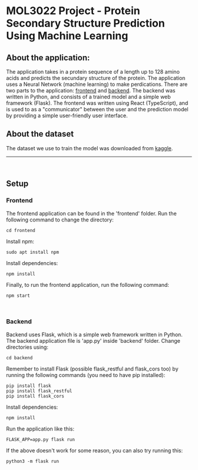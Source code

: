 # MOL3022 Project - Protein Secondary Structure Prediction Using Machine Learning

## About the application:

The application takes in a protein sequence of a length up to 128 amino acids and predicts the secundary structure of the protein. The application uses a Neural Network (machine learning) to make perdications. There are two parts to the application: [frontend](#frontend) and [backend](#backend). The backend was written in Python, and consists of a trained model and a simple web framework (Flask). The frontend was written using React (TypeScript), and is used to as a "communicator" between the user and the prediction model by providing a simple user-friendly user interface. 

## About the dataset

The dataset we use to train the model was downloaded from [kaggle](https://www.kaggle.com/datasets/alfrandom/protein-secondary-structure).

---------

&nbsp;

## Setup

### Frontend

The frontend application can be found in the 'frontend' folder. Run the following command to change the directory:

```
cd frontend
```

Install npm:

```
sudo apt install npm
```

Install dependencies:

```
npm install
```

Finally, to run the frontend application, run the following command:
```
npm start
```

&nbsp;

### Backend

Backend uses Flask, which is a simple web framework written in Python. The backend application file is 'app.py' inside 'backend' folder. Change directories using:

```
cd backend
```

Remember to install Flask (possible flask_restful and flask_cors too) by running the following commands (you need to have pip installed):

```
pip install flask
pip install flask_restful
pip install flask_cors
```

Install dependencies:

```
npm install
```

Run the application like this:

```
FLASK_APP=app.py flask run
```

If the above doesn't work for some reason, you can also try running this:

```
python3 -m flask run
```
